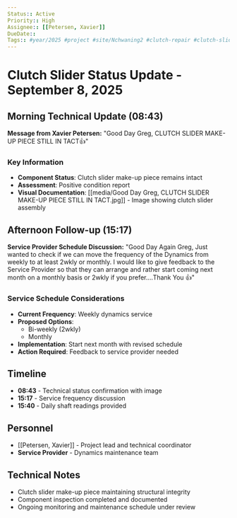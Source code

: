 ```yaml
---
Status:: Active
Priority:: High
Assignee:: [[Petersen, Xavier]]
DueDate:: 
Tags:: #year/2025 #project #site/Nchwaning2 #clutch-repair #clutch-slider
---
```


# Clutch Slider Status Update - September 8, 2025

## Morning Technical Update (08:43)
**Message from Xavier Petersen:**
"Good Day Greg, CLUTCH SLIDER MAKE-UP PIECE STILL IN TACT👍"

### Key Information
- **Component Status**: Clutch slider make-up piece remains intact
- **Assessment**: Positive condition report
- **Visual Documentation**: [[media/Good Day Greg, CLUTCH SLIDER MAKE-UP PIECE STILL IN TACT.jpg]] - Image showing clutch slider assembly

## Afternoon Follow-up (15:17)
**Service Provider Schedule Discussion:**
"Good Day Again Greg, Just wanted to check if we can move the frequency of the Dynamics from weekly to at least 2wkly or monthly. I would like to give feedback to the Service Provider so that they can arrange and rather start coming next month on a monthly basis or 2wkly if you prefer....Thank You 👍"

### Service Schedule Considerations
- **Current Frequency**: Weekly dynamics service
- **Proposed Options**: 
  - Bi-weekly (2wkly)
  - Monthly
- **Implementation**: Start next month with revised schedule
- **Action Required**: Feedback to service provider needed

## Timeline
- **08:43** - Technical status confirmation with image
- **15:17** - Service frequency discussion
- **15:40** - Daily shaft readings provided

## Personnel
- [[Petersen, Xavier]] - Project lead and technical coordinator
- **Service Provider** - Dynamics maintenance team

## Technical Notes
- Clutch slider make-up piece maintaining structural integrity
- Component inspection completed and documented
- Ongoing monitoring and maintenance schedule under review